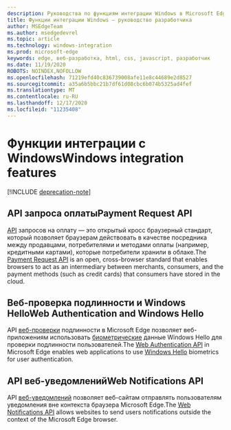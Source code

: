 ```yaml
---
description: Руководства по функциям интеграции Windows в Microsoft Edge.
title: Функции интеграции Windows — руководство разработчика
author: MSEdgeTeam
ms.author: msedgedevrel
ms.topic: article
ms.technology: windows-integration
ms.prod: microsoft-edge
keywords: edge, веб-разработка, html, css, javascript, разработчик
ms.date: 11/19/2020
ROBOTS: NOINDEX,NOFOLLOW
ms.openlocfilehash: 71219efd40c836739008afe11e8c44689e2d8527
ms.sourcegitcommit: a35a6b5bbc21b7df61d08cbc6b074b5325ad4fef
ms.translationtype: MT
ms.contentlocale: ru-RU
ms.lasthandoff: 12/17/2020
ms.locfileid: "11235408"
---
```

# <span data-ttu-id="e1c88-104">Функции интеграции с Windows</span><span class="sxs-lookup"><span data-stu-id="e1c88-104">Windows integration features</span></span>  

[!INCLUDE [deprecation-note](../includes/legacy-edge-note.md)]  

## <span data-ttu-id="e1c88-105">API запроса оплаты</span><span class="sxs-lookup"><span data-stu-id="e1c88-105">Payment Request API</span></span>  

<span data-ttu-id="e1c88-106">[API](./windows-integration/payment-request-api.md) запросов на оплату — это открытый кросс браузерный стандарт, который позволяет браузерам действовать в качестве посредника между продавцами, потребителями и методами оплаты (например, кредитными картами\), которые потребители хранили в облаке.</span><span class="sxs-lookup"><span data-stu-id="e1c88-106">The [Payment Request API](./windows-integration/payment-request-api.md) is an open, cross-browser standard that enables browsers to act as an intermediary between merchants, consumers, and the payment methods \(such as credit cards\) that consumers have stored in the cloud.</span></span>  

## <span data-ttu-id="e1c88-107">Веб-проверка подлинности и Windows Hello</span><span class="sxs-lookup"><span data-stu-id="e1c88-107">Web Authentication and Windows Hello</span></span>  

<span data-ttu-id="e1c88-108">API [веб-проверки](./windows-integration/web-authentication.md) подлинности в Microsoft Edge позволяет веб-приложениям использовать [биометрические](https://www.microsoft.com/windows/comprehensive-security) данные Windows Hello для проверки подлинности пользователей.</span><span class="sxs-lookup"><span data-stu-id="e1c88-108">The [Web Authentication API](./windows-integration/web-authentication.md) in Microsoft Edge enables web applications to use [Windows Hello](https://www.microsoft.com/windows/comprehensive-security) biometrics for user authentication.</span></span>  

## <span data-ttu-id="e1c88-109">API веб-уведомлений</span><span class="sxs-lookup"><span data-stu-id="e1c88-109">Web Notifications API</span></span>  

<span data-ttu-id="e1c88-110">API [веб-уведомлений](./windows-integration/web-notifications-api.md) позволяет веб-сайтам отправлять пользователям уведомления вне контекста браузера Microsoft Edge.</span><span class="sxs-lookup"><span data-stu-id="e1c88-110">The [Web Notifications API](./windows-integration/web-notifications-api.md) allows websites to send users notifications outside the context of the Microsoft Edge browser.</span></span>  
